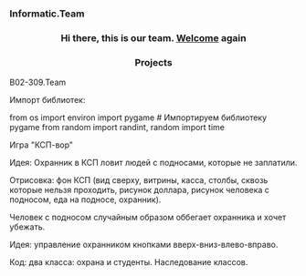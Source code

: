 ### Informatic.Team
<h3 align="center">Hi there, this is our team. <a href="https://dashashat.ru/" target="_blank">Welcome</a> again
<h3 align="center">Projects</h3>
B02-309.Team


Импорт библиотек:

from os import environ
import pygame  # Импортируем библиотеку pygame
from random import randint, random
import time


Игра "КСП-вор"

Идея:
Охранник в КСП ловит людей с подносами, которые не заплатили.

Отрисовка: 
фон КСП (вид сверху, витрины, касса, столбы, сквозь которые нельзя проходить, рисунок доллара, рисунок человека с подносом, еда на подносе, охранник).

Человек с подносом случайным образом оббегает охранника и хочет убежать.

Идея: управление охранником кнопками вверх-вниз-влево-вправо.

Код:
два класса: охрана и студенты. Наследование классов.

